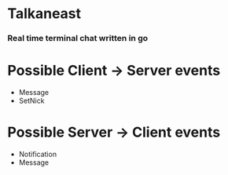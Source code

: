 # Talkaneast 
### Real time terminal chat written in go

# Possible Client -> Server events
- Message
- SetNick

# Possible Server -> Client events
- Notification
- Message
